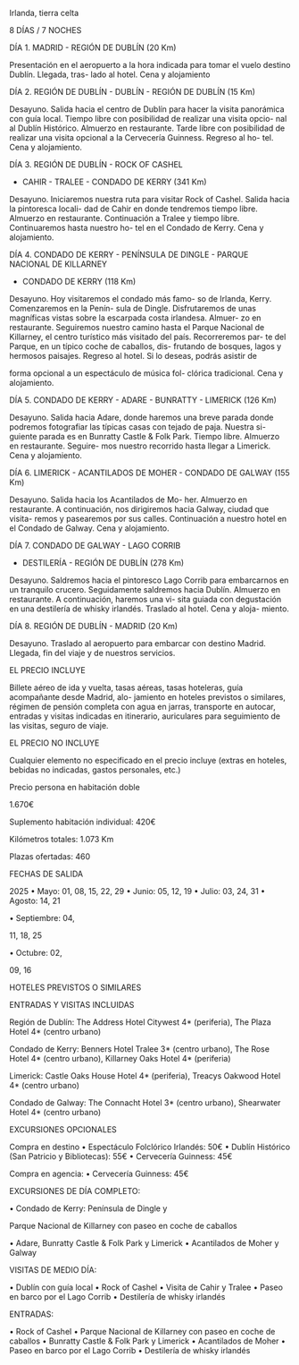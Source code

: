 Irlanda, tierra celta

8 DÍAS / 7 NOCHES

DÍA 1. MADRID - REGIÓN DE DUBLÍN (20 Km)

Presentación en el aeropuerto a la hora indicada
para tomar el vuelo destino Dublín. Llegada, tras-
lado al hotel. Cena y alojamiento

DÍA 2. REGIÓN DE DUBLÍN - DUBLÍN - REGIÓN
DE DUBLÍN (15 Km)

Desayuno. Salida hacia el centro de Dublín para
hacer la visita panorámica con guía local. Tiempo
libre con posibilidad de realizar una visita opcio-
nal al Dublín Histórico. Almuerzo en restaurante.
Tarde  libre  con  posibilidad  de  realizar  una  visita
opcional a la Cervecería Guinness. Regreso al ho-
tel. Cena y alojamiento.

DÍA 3. REGIÓN DE DUBLÍN - ROCK OF CASHEL
-  CAHIR  -  TRALEE  -  CONDADO  DE  KERRY
(341 Km)

Desayuno.  Iniciaremos  nuestra  ruta  para  visitar
Rock of Cashel. Salida hacia la pintoresca locali-
dad  de  Cahir en  donde  tendremos  tiempo  libre.
Almuerzo en restaurante. Continuación a Tralee
y tiempo libre. Continuaremos hasta nuestro ho-
tel en el Condado de Kerry. Cena y alojamiento.

DÍA 4. CONDADO DE KERRY - PENÍNSULA DE
DINGLE - PARQUE NACIONAL DE KILLARNEY
- CONDADO DE KERRY (118 Km)

Desayuno. Hoy visitaremos el condado más famo-
so de Irlanda, Kerry. Comenzaremos en la Penín-
sula de Dingle. Disfrutaremos de unas magníficas
vistas sobre la escarpada costa irlandesa. Almuer-
zo  en  restaurante.  Seguiremos  nuestro  camino
hasta  el  Parque Nacional de Killarney,  el  centro
turístico más visitado del país. Recorreremos par-
te del Parque, en un típico coche de caballos, dis-
frutando de bosques, lagos y hermosos paisajes.
Regreso  al  hotel.  Si  lo  deseas,  podrás  asistir  de

forma  opcional  a  un  espectáculo  de  música  fol-
clórica tradicional. Cena y alojamiento.

DÍA  5.  CONDADO  DE  KERRY  -  ADARE  -
BUNRATTY - LIMERICK (126 Km)

Desayuno.  Salida  hacia  Adare,  donde  haremos
una  breve  parada  donde  podremos  fotografiar
las  típicas  casas  con  tejado  de  paja.  Nuestra  si-
guiente parada es en Bunratty Castle & Folk Park.
Tiempo libre. Almuerzo en restaurante. Seguire-
mos  nuestro  recorrido  hasta  llegar  a  Limerick.
Cena y alojamiento.

DÍA 6. LIMERICK - ACANTILADOS DE MOHER -
CONDADO DE GALWAY (155 Km)

Desayuno.  Salida  hacia  los  Acantilados  de  Mo-
her.  Almuerzo  en  restaurante.  A  continuación,
nos dirigiremos hacia Galway, ciudad que visita-
remos y pasearemos por sus calles. Continuación
a nuestro hotel en el Condado de Galway. Cena y
alojamiento.

DÍA 7. CONDADO DE GALWAY - LAGO CORRIB
- DESTILERÍA - REGIÓN DE DUBLÍN (278 Km)

Desayuno.  Saldremos  hacia  el  pintoresco  Lago
Corrib para embarcarnos en un tranquilo crucero.
Seguidamente saldremos hacia Dublín. Almuerzo
en restaurante. A continuación, haremos una vi-
sita guiada con degustación en una destilería de
whisky irlandés.  Traslado  al  hotel.  Cena  y  aloja-
miento.

DÍA 8. REGIÓN DE  DUBLÍN - MADRID (20 Km)

Desayuno. Traslado al aeropuerto para embarcar
con  destino  Madrid.  Llegada,  fin  del  viaje  y  de
nuestros servicios.

EL PRECIO INCLUYE

Billete  aéreo  de  ida  y  vuelta,  tasas  aéreas,  tasas
hoteleras,  guía  acompañante  desde  Madrid,  alo-
jamiento  en  hoteles  previstos  o  similares,  régimen
de pensión completa con agua en jarras, transporte
en autocar, entradas y visitas indicadas en itinerario,
auriculares  para  seguimiento  de  las  visitas,  seguro
de viaje.

EL PRECIO NO INCLUYE

Cualquier  elemento  no  especificado  en  el  precio
incluye  (extras  en  hoteles,  bebidas  no  indicadas,
gastos personales, etc.)

Precio persona en
habitación doble

1.670€

Suplemento habitación individual: 420€

Kilómetros totales:
1.073 Km

Plazas ofertadas:
460

FECHAS DE SALIDA

2025
•  Mayo: 01, 08, 15, 22, 29
•  Junio: 05, 12, 19
•  Julio: 03, 24, 31
•  Agosto: 14, 21

•  Septiembre: 04,

11, 18, 25

•  Octubre: 02,

09, 16

HOTELES PREVISTOS O SIMILARES

ENTRADAS Y VISITAS INCLUIDAS

Región de Dublín: The Address Hotel Citywest 4*
(periferia), The Plaza Hotel 4* (centro urbano)

Condado de Kerry: Benners Hotel Tralee 3*
(centro urbano), The Rose Hotel 4* (centro
urbano), Killarney Oaks Hotel 4* (periferia)

Limerick: Castle Oaks House Hotel 4* (periferia),
Treacys Oakwood Hotel 4* (centro urbano)

Condado de Galway: The Connacht Hotel 3*
(centro urbano), Shearwater Hotel 4* (centro
urbano)

EXCURSIONES OPCIONALES

Compra en destino
•  Espectáculo Folclórico Irlandés: 50€
•  Dublín Histórico (San Patricio y Bibliotecas): 55€
•  Cervecería Guinness: 45€

Compra en agencia:
•  Cervecería Guinness: 45€

EXCURSIONES DE DÍA COMPLETO:

•  Condado de Kerry: Península de Dingle y

Parque Nacional de Killarney con paseo en
coche de caballos

•  Adare, Bunratty Castle & Folk Park y Limerick
•  Acantilados de Moher y Galway

VISITAS DE MEDIO DÍA:

•  Dublín con guía local
•  Rock of Cashel
•  Visita de Cahir y Tralee
•  Paseo en barco por el Lago Corrib
•  Destilería de whisky irlandés

ENTRADAS:

•  Rock of Cashel • Parque Nacional de Killarney
con paseo en coche de caballos • Bunratty
Castle & Folk Park y Limerick • Acantilados de
Moher • Paseo en barco por el Lago Corrib •
Destilería de whisky irlandés